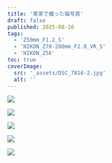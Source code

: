 ```yaml
---
title: '実家で撮った猫写真'
draft: false
published: 2025-08-16
tags:
  - 'Z50mm_F1.2_S'
  - 'NIKON_Z70-200mm_F2.8_VR_S'
  - 'NIKON_Z5Ⅱ'
toc: true
coverImage:
  src: '_assets/DSC_7816-2.jpg'
  alt: ''
---
```

![](_assets/DSC_8073.jpg)

![](_assets/DSC_8132.jpg)

![](_assets/DSC_7764.jpg)

![](_assets/DSC_7772.jpg)

![](_assets/DSC_7798.jpg)